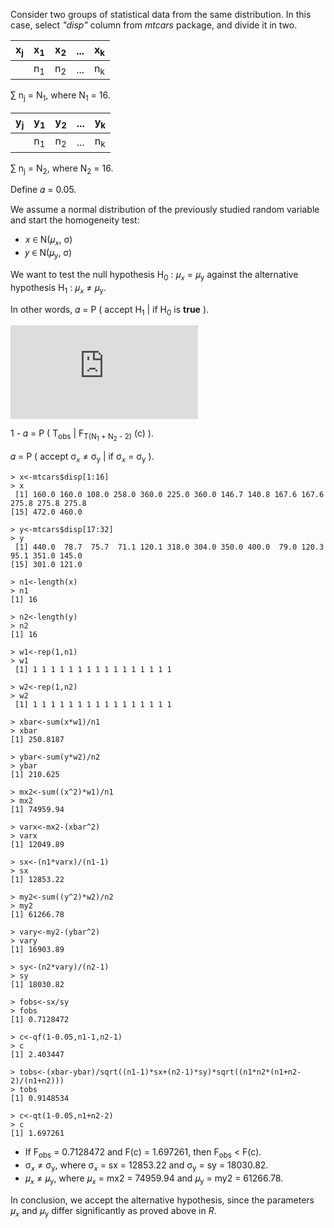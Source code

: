 Consider two groups of statistical data from the same distribution. In this case, select *"disp"* column from *mtcars* package, and divide it in two.

| x<sub>j</sub> | x<sub>1</sub> | x<sub>2</sub> | ... | x<sub>k</sub> |
| ------------- | ------------- |  -------------| --- | ------------- |
|               | n<sub>1</sub> | n<sub>2</sub> | ... | n<sub>k</sub> | 

∑ n<sub>j</sub> = N<sub>1</sub>, where N<sub>1</sub> = 16.

| y<sub>j</sub> | y<sub>1</sub> | y<sub>2</sub> | ... | y<sub>k</sub> |
| ------------- | ------------- |  -------------| --- | ------------- |
|               | n<sub>1</sub> | n<sub>2</sub> | ... | n<sub>k</sub> | 

∑ n<sub>j</sub> = N<sub>2</sub>, where N<sub>2</sub> = 16.

Define 𝛼 = 0.05.

We assume a normal distribution of the previously studied random variable and start the homogeneity test:
* 𝑥 ∈ N(𝜇<sub>𝑥</sub>, σ)
* 𝑦 ∈ N(𝜇<sub>y</sub>, σ)


We want to test the null hypothesis H<sub>0</sub> : 𝜇<sub>𝑥</sub> = 𝜇<sub>y</sub> against the alternative hypothesis H<sub>1</sub> : 𝜇<sub>𝑥</sub> ≠ 𝜇<sub>y</sub>.

In other words, 𝛼 = P ( accept H<sub>1</sub> | if H<sub>0</sub> is **true** ).

![](https://latex.codecogs.com/gif.latex?%5Cfrac%7B%5Cbar%7Bx%7D%20-%20%5Cbar%7By%7D%7D%7B%5Csqrt%7B%28N_%7B1%7D-1%29S_%7Bx%7D%5E%7B2%7D%7D%20-%20%5Csqrt%7B%28N_%7B2%7D-1%29S_%7By%7D%5E%7B2%7D%7D%7D%20%5Csqrt%7B%5Cfrac%7BN_%7B1%7DN_%7B2%7D%28N_%7B1%7D&plus;N_%7B2%7D-1%29%7D%7BN_%7B1%7D&plus;N_%7B2%7D%7D%7D%20%5Csim%20T%28N_%7B1%7D&plus;N_%7B2%7D-2%29)

1 - 𝛼 = P ( T<sub>obs</sub> | F<sub>T(N<sub>1</sub> + N<sub>2</sub> - 2)</sub> (c) ).

𝛼 = P ( accept σ<sub>𝑥</sub> ≠ σ<sub>y</sub> | if σ<sub>𝑥</sub> = σ<sub>y</sub> ).

```
> x<-mtcars$disp[1:16]
> x
 [1] 160.0 160.0 108.0 258.0 360.0 225.0 360.0 146.7 140.8 167.6 167.6 275.8 275.8 275.8
[15] 472.0 460.0

> y<-mtcars$disp[17:32]
> y
 [1] 440.0  78.7  75.7  71.1 120.1 318.0 304.0 350.0 400.0  79.0 120.3  95.1 351.0 145.0
[15] 301.0 121.0

> n1<-length(x)
> n1
[1] 16

> n2<-length(y)
> n2
[1] 16

> w1<-rep(1,n1)
> w1
 [1] 1 1 1 1 1 1 1 1 1 1 1 1 1 1 1 1
 
> w2<-rep(1,n2)
> w2
 [1] 1 1 1 1 1 1 1 1 1 1 1 1 1 1 1 1
 
> xbar<-sum(x*w1)/n1
> xbar
[1] 250.8187

> ybar<-sum(y*w2)/n2
> ybar
[1] 210.625

> mx2<-sum((x^2)*w1)/n1
> mx2
[1] 74959.94

> varx<-mx2-(xbar^2)
> varx
[1] 12049.89

> sx<-(n1*varx)/(n1-1)
> sx
[1] 12853.22

> my2<-sum((y^2)*w2)/n2
> my2
[1] 61266.78

> vary<-my2-(ybar^2)
> vary
[1] 16903.89

> sy<-(n2*vary)/(n2-1)
> sy
[1] 18030.82

> fobs<-sx/sy
> fobs
[1] 0.7128472

> c<-qf(1-0.05,n1-1,n2-1)
> c
[1] 2.403447

> tobs<-(xbar-ybar)/sqrt((n1-1)*sx+(n2-1)*sy)*sqrt((n1*n2*(n1+n2-2)/(n1+n2)))
> tobs
[1] 0.9148534

> c<-qt(1-0.05,n1+n2-2)
> c
[1] 1.697261
```

- If F<sub>obs</sub> = 0.7128472 and F(c) = 1.697261, then F<sub>obs</sub> < F(c).
- σ<sub>𝑥</sub> ≠ σ<sub>y</sub>, where σ<sub>𝑥</sub> = sx = 12853.22 and σ<sub>y</sub> = sy = 18030.82.
- 𝜇<sub>𝑥</sub> ≠ 𝜇<sub>y</sub>, where 𝜇<sub>𝑥</sub> = mx2 = 74959.94 and 𝜇<sub>y</sub> = my2 = 61266.78.

In conclusion, we accept the alternative hypothesis, since the parameters 𝜇<sub>𝑥</sub> and 𝜇<sub>y</sub> differ significantly as proved above in *R*.
